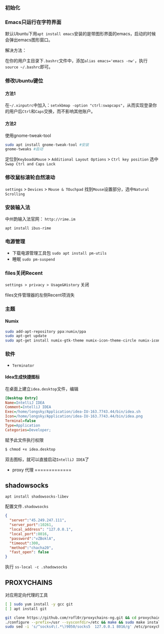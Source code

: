 ### 初始化

### Emacs只运行在字符界面

默认Ubuntu下用`apt install emacs`安装的是带图形界面的emacs，启动的时候会弹出emacs图形窗口。

解决方法：

在你的用户主目录下`.bashrc`文件中，添加`alias emacs='emacs -nw'`，执行`source ~/.bashrc`即可。



### 修改Ubuntu键位

#### 方法1
在`~/.xinputrc`中加入：`setxkbmap -option "ctrl:swapcaps"`，从而实现登录你的用户后`Ctrl`和`Caps`交换，而不影响其他账户。


#### 方法2
使用gnome-tweak-tool

```bash
sudo apt install gnome-tweak-tool #安装
gnome-tweaks #启动
```

定位到`Keyboad&Mouse` > `Additional Layout Options` > `Ctrl key position` 选中`Swap Ctrl and Caps Lock`

### 修改鼠标滚轮自然滚动
`settings` > `Devices` > `Mouse & TOuchpad` 找到`Mouse`设置部分，选中`Natural Scrolling`



### 安装输入法

中州韵输入法官网： `http://rime.im`



`apt install ibus-rime`



### 电源管理

- 下载电源管理工具包 `sudo apt install pm-utils`
- 睡眠 `sudo pm-suspend`



### files关闭Recent

`settings > privacy > Usage&History`  关闭

files文件管理器的左侧Recent项消失



### 主题

#### Numix

``` bash
sudo add-apt-repository ppa:numix/ppa
sudo apt-get update
sudo apt-get install numix-gtk-theme numix-icon-theme-circle numix-icon-theme-bevel numix-icon-theme-square
```



### 软件
- `Terminator`


#### Idea生成快捷图标
在桌面上建立`idea.desktop`文件，编辑

``` ini
[Desktop Entry]
Name=IntelliJ IDEA
Comment=IntelliJ IDEA
Exec=/home/longsky/Application/idea-IU-163.7743.44/bin/idea.sh
Icon=/home/longsky/Application/idea-IU-163.7743.44/bin/idea.png
Terminal=false
Type=Application
Categories=Developer;
```

赋予此文件执行权限

``` bash
$ chmod +x idea.desktop
```

双击图标，就可以直接启动`IntelliJ IDEA`了

* proxy 代理
=============

shadowsocks
-------------

`apt install shadowsocks-libev`

配置文件`.shadowsocks`

``` json
{
  "server":"45.249.247.111",
  "server_port":10261,
  "local_address": "127.0.0.1",
  "local_port":8016,
  "password":"vZBoklA",
  "timeout":300,
  "method":"chacha20",
  "fast_open": false
}
```

执行 `ss-local -c .shadowsocks`


PROXYCHAINS
-------------
对应用定向代理的工具

``` bash
[ ] sudo yum install -y gcc git
[ ] apt install git

git clone https://github.com/rofl0r/proxychains-ng.git && cd proxychains-ng
./configure --prefix=/usr --sysconfdir=/etc && make && sudo make install && sudo make install-config
sudo sed -i 's/^socks4\(.*\)9050/socks5  127.0.0.1 8016/g' /etc/proxychains.conf
```
